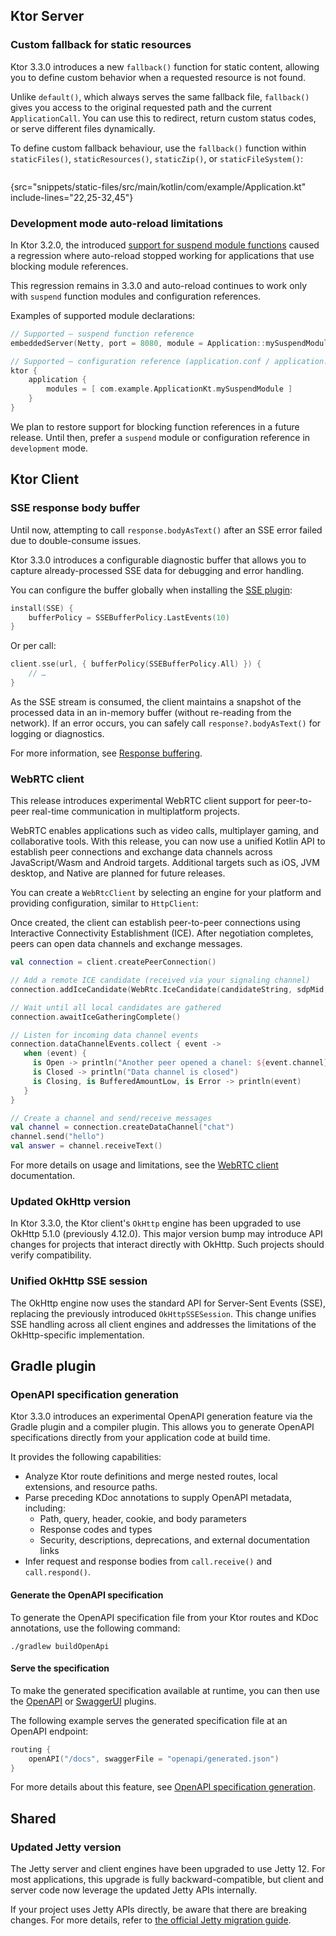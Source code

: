 [//]: # (title: What's new in Ktor 3.3.0)

<show-structure for="chapter,procedure" depth="2"/>

## Ktor Server

### Custom fallback for static resources

Ktor 3.3.0 introduces a new `fallback()` function for static content, allowing you to define custom
behavior when a requested resource is not found.

Unlike `default()`, which always serves the same fallback file, `fallback()` gives you access to the original requested
path and the current `ApplicationCall`. You can use this to redirect, return custom status codes, or serve different
files dynamically.

To define custom fallback behaviour, use the `fallback()` function within `staticFiles()`, `staticResources()`, `staticZip()`, or
`staticFileSystem()`:

```kotlin
```

{src="snippets/static-files/src/main/kotlin/com/example/Application.kt" include-lines="22,25-32,45"}

### Development mode auto-reload limitations

In Ktor 3.2.0, the introduced [support for suspend module functions](whats-new-320.md#suspendable-module-functions)
caused a regression where auto-reload stopped working for applications that use blocking module references.

This regression remains in 3.3.0 and auto-reload continues to work only with `suspend` function modules and
configuration references.

Examples of supported module declarations:

```kotlin
// Supported — suspend function reference
embeddedServer(Netty, port = 8080, module = Application::mySuspendModule)

// Supported — configuration reference (application.conf / application.yaml)
ktor {
    application {
        modules = [ com.example.ApplicationKt.mySuspendModule ]
    }
}
```

We plan to restore support for blocking function references in a future release. Until then, prefer a `suspend` module
or configuration reference in `development` mode.

## Ktor Client

### SSE response body buffer

Until now, attempting to call `response.bodyAsText()` after an SSE error failed due to double-consume issues.

Ktor 3.3.0 introduces a configurable diagnostic buffer that allows you to capture already-processed SSE data for
debugging and error handling.

You can configure the buffer globally when installing the [SSE plugin](client-server-sent-events.topic):

```kotlin
install(SSE) {
    bufferPolicy = SSEBufferPolicy.LastEvents(10)
}
```

Or per call:

```kotlin
client.sse(url, { bufferPolicy(SSEBufferPolicy.All) }) {
    // …
}
```

As the SSE stream is consumed, the client maintains a snapshot of the processed data in an in-memory buffer (without
re-reading from the network). If an error occurs, you can safely call `response?.bodyAsText()` for logging or
diagnostics.

For more information, see [Response buffering](client-server-sent-events.topic#response-buffering).

### WebRTC client

This release introduces experimental WebRTC client support for peer-to-peer real-time communication in multiplatform
projects.

WebRTC enables applications such as video calls, multiplayer gaming, and collaborative tools. With this release, you
can now use a unified Kotlin API to establish peer connections and exchange data channels across JavaScript/Wasm and
Android targets. Additional targets such as iOS, JVM desktop, and Native are planned for future releases.

You can create a `WebRtcClient` by selecting an engine for your platform and providing configuration, similar to
`HttpClient`:

<include from="client-webrtc.md" element-id="create-webrtc-client"/>

Once created, the client can establish peer-to-peer connections using Interactive Connectivity Establishment (ICE).
After negotiation completes, peers can open data channels and exchange messages.

```kotlin
val connection = client.createPeerConnection()

// Add a remote ICE candidate (received via your signaling channel)
connection.addIceCandidate(WebRtc.IceCandidate(candidateString, sdpMid, sdpMLineIndex))

// Wait until all local candidates are gathered
connection.awaitIceGatheringComplete()

// Listen for incoming data channel events
connection.dataChannelEvents.collect { event ->
   when (event) {
     is Open -> println("Another peer opened a chanel: ${event.channel}")
     is Closed -> println("Data channel is closed")
     is Closing, is BufferedAmountLow, is Error -> println(event)
   }
}

// Create a channel and send/receive messages
val channel = connection.createDataChannel("chat")
channel.send("hello")
val answer = channel.receiveText()
```

For more details on usage and limitations, see the [WebRTC client](client-webrtc.md) documentation.

### Updated OkHttp version

In Ktor 3.3.0, the Ktor client's `OkHttp` engine has been upgraded to use OkHttp 5.1.0 (previously 4.12.0). This major
version bump may introduce API changes for projects that interact directly with OkHttp. Such projects should verify
compatibility.

### Unified OkHttp SSE session

The OkHttp engine now uses the standard API for Server-Sent Events (SSE), 
replacing the previously introduced `OkHttpSSESession`.
This change unifies SSE handling across all client engines and addresses the limitations of the OkHttp-specific implementation.


## Gradle plugin

### OpenAPI specification generation
<secondary-label ref="experimental"/>

Ktor 3.3.0 introduces an experimental OpenAPI generation feature via the Gradle plugin and a compiler plugin. This
allows you to generate OpenAPI specifications directly from your application code at build time.

It provides the following capabilities:
- Analyze Ktor route definitions and merge nested routes, local extensions, and resource paths.
- Parse preceding KDoc annotations to supply OpenAPI metadata, including:
    - Path, query, header, cookie, and body parameters
    - Response codes and types
    - Security, descriptions, deprecations, and external documentation links
- Infer request and response bodies from `call.receive()` and `call.respond()`.


<include from="openapi-spec-generation.md" element-id="configure-the-extension"></include>

#### Generate the OpenAPI specification

To generate the OpenAPI specification file from your Ktor routes and KDoc annotations, use the following command:

```shell
./gradlew buildOpenApi
```

#### Serve the specification

To make the generated specification available at runtime, you can then use the [OpenAPI](server-openapi.md)
or [SwaggerUI](server-swagger-ui.md) plugins.

The following example serves the generated specification file at an OpenAPI endpoint:

```kotlin
routing {
    openAPI("/docs", swaggerFile = "openapi/generated.json")
}
```

For more details about this feature, see [OpenAPI specification generation](openapi-spec-generation.md).


## Shared

### Updated Jetty version

The Jetty server and client engines have been upgraded to use Jetty 12. For most applications, this upgrade is fully
backward-compatible, but client and server code now leverage the updated Jetty APIs internally.

If your project uses Jetty APIs directly, be aware that there are breaking changes. For more details, refer to
[the official Jetty migration guide](https://jetty.org/docs/jetty/12.1/programming-guide/migration/11-to-12.html).
